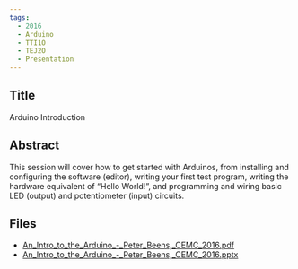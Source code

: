 ```yaml
---
tags:
  - 2016
  - Arduino
  - TTI1O
  - TEJ2O
  - Presentation
---
```

    
## Title

Arduino Introduction

## Abstract

This session will cover how to get started with Arduinos, from installing and configuring the software (editor), writing your first test program, writing the hardware equivalent of “Hello World!”, and programming and wiring basic LED (output) and potentiometer (input) circuits.

## Files

- [An_Intro_to_the_Arduino_-_Peter_Beens,_CEMC_2016.pdf](resources/2016/Peter_Beens/An_Intro_to_the_Arduino_-_Peter_Beens,_CEMC_2016.pdf)
- [An_Intro_to_the_Arduino_-_Peter_Beens,_CEMC_2016.pptx](resources/2016/Peter_Beens/An_Intro_to_the_Arduino_-_Peter_Beens,_CEMC_2016.pptx)
